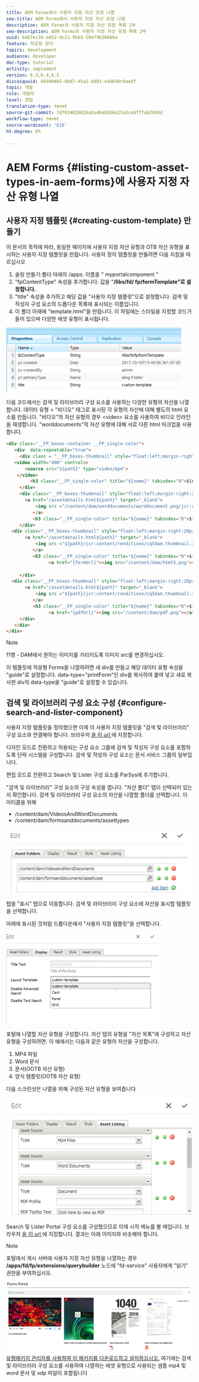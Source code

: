 ```yaml
---
title: AEM Forms에서 사용자 지정 자산 유형 나열
seo-title: AEM Forms에서 사용자 지정 자산 유형 나열
description: AEM Forms의 사용자 지정 자산 유형 목록 2부
seo-description: AEM Forms의 사용자 지정 자산 유형 목록 2부
uuid: 6467ec34-e452-4c21-9bb5-504f9630466a
feature: 적응형 양식
topics: development
audience: developer
doc-type: tutorial
activity: implement
version: 6.3,6.4,6.5
discoiquuid: 4b940465-0bd7-45a2-8d01-e4d640c9aedf
topic: 개발
role: 개발자
level: 경험
translation-type: tm+mt
source-git-commit: 7d7034026826a5a46a91b6425a5cebfffab2934d
workflow-type: tm+mt
source-wordcount: '616'
ht-degree: 0%

---
```



# AEM Forms {#listing-custom-asset-types-in-aem-forms}에 사용자 지정 자산 유형 나열

## 사용자 지정 템플릿 {#creating-custom-template} 만들기


이 문서의 목적에 따라, 동일한 페이지에 사용자 지정 자산 유형과 OTB 자산 유형을 표시하는 사용자 지정 템플릿을 만듭니다. 사용자 정의 템플릿을 만들려면 다음 지침을 따르십시오

1. 슬링 만들기:폴더 아래의 /apps. 이름을 &quot; myportalcomponent &quot;
1. &quot;fpContentType&quot; 속성을 추가합니다. 값을 &quot;**/libs/fd/ fp/formTemplate&quot;로 설정합니다.**
1. &quot;title&quot; 속성을 추가하고 해당 값을 &quot;사용자 지정 템플릿&quot;으로 설정합니다. 검색 및 작성자 구성 요소의 드롭다운 목록에 표시되는 이름입니다.
1. 이 폴더 아래에 &quot;template.html&quot;을 만듭니다. 이 파일에는 스타일을 지정할 코드가 들어 있으며 다양한 에셋 유형이 표시됩니다.

![appsfolder](assets/appsfolder_.png)

다음 코드에서는 검색 및 라이브러리 구성 요소를 사용하는 다양한 유형의 자산을 나열합니다. 데이터 유형 = &quot;비디오&quot; 태그로 표시된 각 유형의 자산에 대해 별도의 html 요소를 만듭니다. &quot;비디오&quot;의 자산 유형의 경우 &lt;video> 요소를 사용하여 비디오 인라인을 재생합니다. &quot;worddocuments&quot;의 자산 유형에 대해 서로 다른 html 마크업을 사용합니다.

```html
<div class="__FP_boxes-container __FP_single-color">
   <div  data-repeatable="true">
     <div class = "__FP_boxes-thumbnail" style="float:left;margin-right:20px;" data-type = "videos">
   <video width="400" controls>
       <source src="${path}" type="video/mp4">
    </video>
         <h3 class="__FP_single-color" title="${name}" tabindex="0">${name}</h3>
     </div>
     <div class="__FP_boxes-thumbnail" style="float:left;margin-right:20px;" data-type = "worddocuments">
       <a href="/assetdetails.html${path}" target="_blank">
           <img src ="/content/dam/worddocuments/worddocument.png/jcr:content/renditions/cq5dam.thumbnail.319.319.png"/>
          </a>
          <h3 class="__FP_single-color" title="${name}" tabindex="0">${name}</h3>
     </div>
  <div class="__FP_boxes-thumbnail" style="float:left;margin-right:20px;" data-type = "xfaForm">
       <a href="/assetdetails.html${path}" target="_blank">
           <img src ="${path}/jcr:content/renditions/cq5dam.thumbnail.319.319.png"/>
          </a>
          <h3 class="__FP_single-color" title="${name}" tabindex="0">${name}</h3>
                <a href="{formUrl}"><img src="/content/dam/html5.png"></a><p>

     </div>
  <div class="__FP_boxes-thumbnail" style="float:left;margin-right:20px;" data-type = "printForm">
       <a href="/assetdetails.html${path}" target="_blank">
           <img src ="${path}/jcr:content/renditions/cq5dam.thumbnail.319.319.png"/>
          </a>
          <h3 class="__FP_single-color" title="${name}" tabindex="0">${name}</h3>
                <a href="{pdfUrl}"><img src="/content/dam/pdf.png"></a><p>
     </div>
   </div>
</div>
```

>[!NOTE]
>
>11행 - DAM에서 원하는 이미지를 가리키도록 이미지 src를 변경하십시오.
>
>이 템플릿에 적응형 Forms을 나열하려면 새 div를 만들고 해당 데이터 유형 속성을 &quot;guide&quot;로 설정합니다. data-type=&quot;printForm&quot;인 div를 복사하여 붙여 넣고 새로 복사한 div의 data-type을 &quot;guide&quot;로 설정할 수 있습니다.

## 검색 및 라이브러리 구성 요소 구성 {#configure-search-and-lister-component}

사용자 지정 템플릿을 정의했으면 이제 이 사용자 지정 템플릿을 &quot;검색 및 라이브러리&quot; 구성 요소와 연결해야 합니다. 브라우저 [을 이 url ](http://localhost:4502/editor.html/content/AemForms/CustomPortal.html)에 지정합니다.

디자인 모드로 전환하고 허용되는 구성 요소 그룹에 검색 및 작성자 구성 요소를 포함하도록 단락 시스템을 구성합니다. 검색 및 작성자 구성 요소는 문서 서비스 그룹의 일부입니다.

편집 모드로 전환하고 Search 및 Lister 구성 요소를 ParSys에 추가합니다.

&quot;검색 및 라이브러리&quot; 구성 요소의 구성 속성을 엽니다. &quot;자산 폴더&quot; 탭이 선택되어 있는지 확인합니다. 검색 및 라이브러리 구성 요소의 자산을 나열할 폴더를 선택합니다. 이 아티클을 위해

* /content/dam/VideosAndWordDocuments
* /content/dam/formsanddocuments/assettypes

![assetfolder](assets/selectingassetfolders.png)

탭을 &quot;표시&quot; 탭으로 이동합니다. 검색 및 라이브러리 구성 요소에 자산을 표시할 템플릿을 선택합니다.

아래에 표시된 것처럼 드롭다운에서 &quot;사용자 지정 템플릿&quot;을 선택합니다.

![searchanlister](assets/searchandlistercomponent.gif)

포털에 나열할 자산 유형을 구성합니다. 자산 탭의 유형을 &quot;자산 목록&quot;에 구성하고 자산 유형을 구성하려면. 이 예에서는 다음과 같은 유형의 자산을 구성합니다.

1. MP4 파일
1. Word 문서
1. 문서(OOTB 자산 유형)
1. 양식 템플릿(OOTB 자산 유형)

다음 스크린샷은 나열을 위해 구성된 자산 유형을 보여줍니다

![assettypes](assets/assettypes.png)

Search 및 Lister Portal 구성 요소를 구성했으므로 이제 시작 메뉴를 볼 때입니다. 브라우저 [을 이 url ](http://localhost:4502/content/AemForms/CustomPortal.html?wcmmode=disabled)에 지정합니다. 결과는 아래 이미지와 비슷해야 합니다.

>[!NOTE]
>
>포털에서 게시 서버에 사용자 지정 자산 유형을 나열하는 경우 **/apps/fd/fp/extensions/querybuilder** 노드에 &quot;fd-service&quot; 사용자에게 &quot;읽기&quot; 권한을 부여하십시오.

![자산 ](assets/assettypeslistings.png)
[유형패키지 관리자를 사용하여 이 패키지를 다운로드하고 설치하십시오.](assets/customassettypekt1.zip) 여기에는 검색 및 라이브러리 구성 요소를 사용하여 나열하는 에셋 유형으로 사용되는 샘플 mp4 및 word 문서 및 xdp 파일이 포함됩니다
